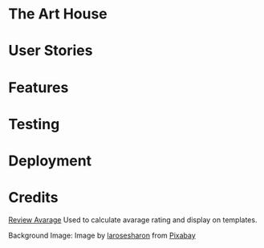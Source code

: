 # The Art House

# User Stories

# Features

# Testing

# Deployment

# Credits

[Review Avarage](https://stackoverflow.com/questions/68255990/how-to-show-average-of-star-rating-in-django) Used to calculate avarage rating and display on templates.


Background Image: Image by <a href="https://pixabay.com/users/larosesharon-8448006/?utm_source=link-attribution&amp;utm_medium=referral&amp;utm_campaign=image&amp;utm_content=6079701">larosesharon</a> from <a href="https://pixabay.com/?utm_source=link-attribution&amp;utm_medium=referral&amp;utm_campaign=image&amp;utm_content=6079701">Pixabay</a>